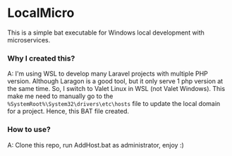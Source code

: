 # LocalMicro
This is a simple bat executable for Windows local development with microservices. 

### Why I created this?
A: I'm using WSL to develop many Laravel projects with multiple PHP version. Although Laragon is a good tool, but it only serve 1 php version at the same time. So, I switch to Valet Linux in WSL (not Valet Windows). This make me need to manually go to the `%SystemRoot%\System32\drivers\etc\hosts` file to update the local domain for a project. Hence, this BAT file created.

### How to use?
A: Clone this repo, run AddHost.bat as administrator, enjoy :) 
